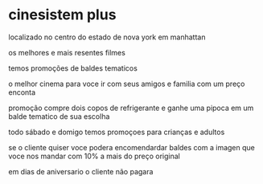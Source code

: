 <h1>cinesistem plus</h1> 

localizado no centro do estado de nova york em manhattan

os melhores e mais resentes filmes 

temos promoções de baldes tematicos

o melhor cinema para voce ir com seus amigos e familia com um preço enconta 

promoção compre dois copos de refrigerante e ganhe uma pipoca em um balde tematico de sua escolha

todo sábado e domigo temos promoçoes para crianças e adultos

se o cliente quiser voce podera encomendardar baldes com a imagen que voce nos mandar com 10% a mais do preço original

em dias de aniversario o cliente não pagara
